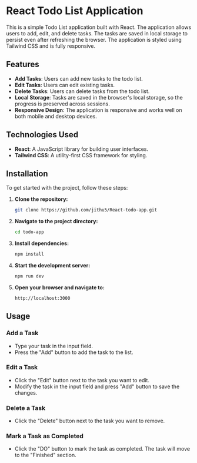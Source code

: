 # React Todo List Application

This is a simple Todo List application built with React. The application allows users to add, edit, and delete tasks. The tasks are saved in local storage to persist even after refreshing the browser. The application is styled using Tailwind CSS and is fully responsive.

## Features

- **Add Tasks**: Users can add new tasks to the todo list.
- **Edit Tasks**: Users can edit existing tasks.
- **Delete Tasks**: Users can delete tasks from the todo list.
- **Local Storage**: Tasks are saved in the browser's local storage, so the progress is preserved across sessions.
- **Responsive Design**: The application is responsive and works well on both mobile and desktop devices.

## Technologies Used

- **React**: A JavaScript library for building user interfaces.
- **Tailwind CSS**: A utility-first CSS framework for styling.

## Installation

To get started with the project, follow these steps:

1. **Clone the repository:**

    ```bash
    git clone https://github.com/jithu5/React-todo-app.git
    ```

2. **Navigate to the project directory:**

    ```bash
    cd todo-app
    ```

3. **Install dependencies:**

    ```bash
    npm install
    ```
4. **Start the development server:**

    ```bash
    npm run dev
    ```

5. **Open your browser and navigate to:**

    ```
    http://localhost:3000
    ```

  ## Usage

### Add a Task

- Type your task in the input field.
- Press the "Add" button to add the task to the list.

### Edit a Task

- Click the "Edit" button next to the task you want to edit.
- Modify the task in the input field and press "Add" button to save the changes.

### Delete a Task

- Click the "Delete" button next to the task you want to remove.

### Mark a Task as Completed

- Click the "DO" button to mark the task as completed. The task will move to the "Finished" section.
